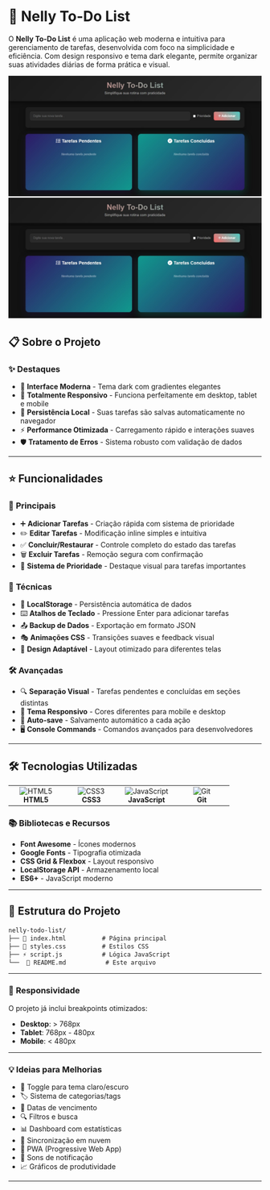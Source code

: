 # 🎯 Nelly To-Do List

O **Nelly To-Do List** é uma aplicação web moderna e intuitiva para gerenciamento de tarefas, desenvolvida com foco na simplicidade e eficiência. Com design responsivo e tema dark elegante, permite organizar suas atividades diárias de forma prática e visual.

<img src="./src/img 1.jpeg" alt="imagem 1">
<br>
<img src="./src/img 1.jpeg" alt="imagem 2">

## 📋 Sobre o Projeto

### ✨ Destaques

- 🎨 **Interface Moderna** - Tema dark com gradientes elegantes
- 📱 **Totalmente Responsivo** - Funciona perfeitamente em desktop, tablet e mobile
- 💾 **Persistência Local** - Suas tarefas são salvas automaticamente no navegador
- ⚡ **Performance Otimizada** - Carregamento rápido e interações suaves
- 🛡️ **Tratamento de Erros** - Sistema robusto com validação de dados

---

## ⭐ Funcionalidades

### 🎯 **Principais**

- ➕ **Adicionar Tarefas** - Criação rápida com sistema de prioridade
- ✏️ **Editar Tarefas** - Modificação inline simples e intuitiva
- ✅ **Concluir/Restaurar** - Controle completo do estado das tarefas
- 🗑️ **Excluir Tarefas** - Remoção segura com confirmação
- 🔴 **Sistema de Prioridade** - Destaque visual para tarefas importantes

### 🔧 **Técnicas**

- 💾 **LocalStorage** - Persistência automática de dados
- ⌨️ **Atalhos de Teclado** - Pressione Enter para adicionar tarefas
- 📤 **Backup de Dados** - Exportação em formato JSON
- 🎭 **Animações CSS** - Transições suaves e feedback visual
- 📱 **Design Adaptável** - Layout otimizado para diferentes telas

### 🛠️ **Avançadas**

- 🔍 **Separação Visual** - Tarefas pendentes e concluídas em seções distintas
- 🎨 **Tema Responsivo** - Cores diferentes para mobile e desktop
- 🔄 **Auto-save** - Salvamento automático a cada ação
- 🖥️ **Console Commands** - Comandos avançados para desenvolvedores

---

## 🛠️ Tecnologias Utilizadas

<table align="center">
<tr>
<td align="center" width="96">
<img src="https://skillicons.dev/icons?i=html" width="48" height="48" alt="HTML5" />
<br><strong>HTML5</strong>
</td>
<td align="center" width="96">
<img src="https://skillicons.dev/icons?i=css" width="48" height="48" alt="CSS3" />
<br><strong>CSS3</strong>
</td>
<td align="center" width="96">
<img src="https://skillicons.dev/icons?i=js" width="48" height="48" alt="JavaScript" />
<br><strong>JavaScript</strong>
</td>
<td align="center" width="96">
<img src="https://skillicons.dev/icons?i=git" width="48" height="48" alt="Git" />
<br><strong>Git</strong>
</td>
</tr>
</table>

### 📚 Bibliotecas e Recursos

- **Font Awesome** - Ícones modernos
- **Google Fonts** - Tipografia otimizada
- **CSS Grid & Flexbox** - Layout responsivo
- **LocalStorage API** - Armazenamento local
- **ES6+** - JavaScript moderno

---

## 📂 Estrutura do Projeto

```
nelly-todo-list/
├── 📄 index.html          # Página principal
├── 🎨 styles.css          # Estilos CSS
├── ⚡ script.js           # Lógica JavaScript
└──  📖 README.md           # Este arquivo

```

---

### 📱 **Responsividade**

O projeto já inclui breakpoints otimizados:

- **Desktop**: > 768px
- **Tablet**: 768px - 480px
- **Mobile**: < 480px

---

### 💡 **Ideias para Melhorias**

- 🌙 Toggle para tema claro/escuro
- 🏷️ Sistema de categorias/tags
- 📅 Datas de vencimento
- 🔍 Filtros e busca
- 📊 Dashboard com estatísticas
- 🔄 Sincronização em nuvem
- 📱 PWA (Progressive Web App)
- 🎵 Sons de notificação
- 📈 Gráficos de produtividade

---
